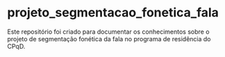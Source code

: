 # projeto_segmentacao_fonetica_fala
Este repositório foi criado para documentar os conhecimentos sobre o projeto de segmentação fonética da fala no programa de residência do CPqD.

